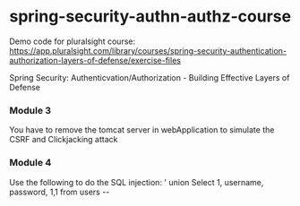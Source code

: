 # spring-security-authn-authz-course
Demo code for pluralsight course: https://app.pluralsight.com/library/courses/spring-security-authentication-authorization-layers-of-defense/exercise-files

Spring Security: Authenticvation/Authorization - Building Effective Layers of Defense

### Module 3
You have to remove the tomcat server in webApplication to simulate the CSRF and Clickjacking attack

### Module 4
Use the following to do the SQL injection: ' union Select 1, username, password, 1,1 from users --

